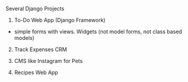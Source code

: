Several Django Projects 

1. To-Do Web App (Django Framework)
* simple forms with views. Widgets (not model forms, not class based models)

2. Track Expenses CRM

3. CMS like Instagram for Pets

4. Recipes Web App



